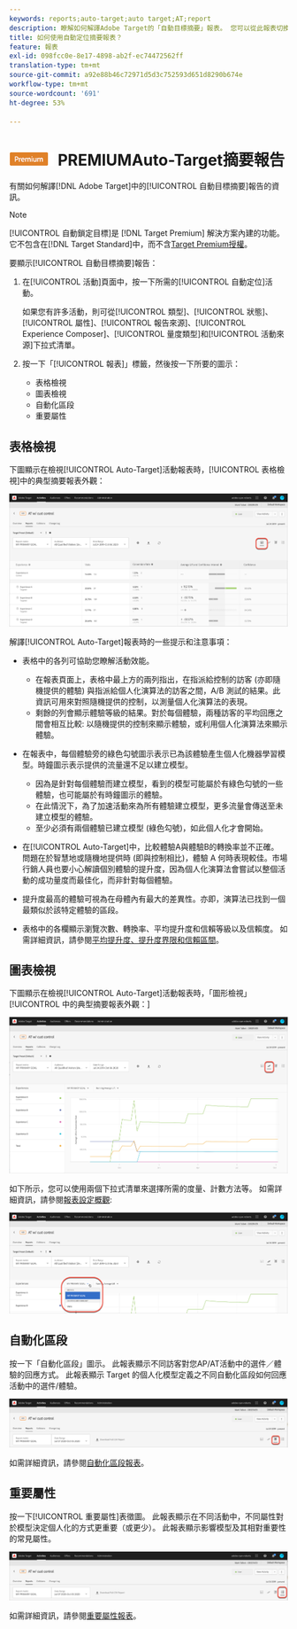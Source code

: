 ```yaml
---
keywords: reports;auto-target;auto target;AT;report
description: 瞭解如何解譯Adobe Target的「自動目標摘要」報表。 您可以從此報表切換至「自動化區段」和「重要屬性」報表。
title: 如何使用自動定位摘要報表？
feature: 報表
exl-id: 098fcc0e-8e17-4898-ab2f-ec74472562ff
translation-type: tm+mt
source-git-commit: a92e88b46c72971d5d3c752593d651d8290b674e
workflow-type: tm+mt
source-wordcount: '691'
ht-degree: 53%

---
```


# ![](/help/assets/premium.png) PREMIUMAuto-Target摘要報告

有關如何解譯[!DNL Adobe Target]中的[!UICONTROL 自動目標摘要]報告的資訊。

>[!NOTE]
>
>[!UICONTROL 自動鎖定目標]是 [!DNL Target Premium] 解決方案內建的功能。它不包含在[!DNL Target Standard]中，而不含[Target Premium授權](/help/c-intro/intro.md#premium)。

要顯示[!UICONTROL 自動目標摘要]報告：

1. 在[!UICONTROL 活動]頁面中，按一下所需的[!UICONTROL 自動定位]活動。

   如果您有許多活動，則可從[!UICONTROL 類型]、[!UICONTROL 狀態]、[!UICONTROL 屬性]、[!UICONTROL 報告來源]、[!UICONTROL Experience Composer]、[!UICONTROL 量度類型]和[!UICONTROL 活動來源]下拉式清單。

1. 按一下「[!UICONTROL 報表]」標籤，然後按一下所要的圖示：

   * 表格檢視
   * 圖表檢視
   * 自動化區段
   * 重要屬性

## 表格檢視

下圖顯示在檢視[!UICONTROL Auto-Target]活動報表時，[!UICONTROL 表格檢視]中的典型摘要報表外觀：

![自動定位表格檢視報表](/help/c-reports/assets/at-table-view.png)

解譯[!UICONTROL Auto-Target]報表時的一些提示和注意事項：

* 表格中的各列可協助您瞭解活動效能。

   * 在報表頁面上，表格中最上方的兩列指出，在指派給控制的訪客 (亦即隨機提供的體驗) 與指派給個人化演算法的訪客之間，A/B 測試的結果。此資訊可用來對照隨機提供的控制，以測量個人化演算法的表現。
   * 剩餘的列會顯示體驗等級的結果。對於每個體驗，兩種訪客的平均回應之間會相互比較: 以隨機提供的控制來顯示體驗，或利用個人化演算法來顯示體驗。

* 在報表中，每個體驗旁的綠色勾號圖示表示已為該體驗產生個人化機器學習模型。時鐘圖示表示提供的流量還不足以建立模型。

   * 因為是針對每個體驗而建立模型，看到的模型可能屬於有綠色勾號的一些體驗，也可能屬於有時鐘圖示的體驗。
   * 在此情況下，為了加速活動來為所有體驗建立模型，更多流量會傳送至未建立模型的體驗。
   * 至少必須有兩個體驗已建立模型 (綠色勾號)，如此個人化才會開始。

* 在[!UICONTROL Auto-Target]中，比較體驗A與體驗B的轉換率並不正確。 問題在於智慧地或隨機地提供時 (即與控制相比)，體驗 A 何時表現較佳。市場行銷人員也要小心解讀個別體驗的提升度，因為個人化演算法會嘗試以整個活動的成功量度而最佳化，而非針對每個體驗。
* 提升度最高的體驗可視為在母體內有最大的差異性。亦即，演算法已找到一個最類似於該特定體驗的區段。
* 表格中的各欄顯示瀏覽次數、轉換率、平均提升度和信賴等級以及信賴度。 如需詳細資訊，請參閱[平均提升度、提升度界限和信賴區間](/help/c-reports/c-report-settings/average-lift-bounds-and-confidence-interval.md)。

## 圖表檢視

下圖顯示在檢視[!UICONTROL Auto-Target]活動報表時，「圖形檢視」[!UICONTROL 中的典型摘要報表外觀：]

![自動目標圖形檢視報表](/help/c-reports/assets/at-graph-view.png)

如下所示，您可以使用兩個下拉式清單來選擇所需的度量、計數方法等。 如需詳細資訊，請參閱[報表設定概觀](/help/c-reports/c-report-settings/report-settings.md):

![自動目標圖形檢視報表](/help/c-reports/assets/at-graph-view-2.png)

## 自動化區段

按一下「自動化區段」圖示。 此報表顯示不同訪客對您AP/AT活動中的選件／體驗的回應方式。 此報表顯示 Target 的個人化模型定義之不同自動化區段如何回應活動中的選件/體驗。

![自動化區段圖示](/help/c-reports/assets/icon-automated-sements.png)

如需詳細資訊，請參閱[自動化區段報表](/help/c-reports/c-personalization-insights-reports/automated-segments-report.md)。

## 重要屬性

按一下[!UICONTROL 重要屬性]表徵圖。 此報表顯示在不同活動中，不同屬性對於模型決定個人化的方式更重要（或更少）。 此報表顯示影響模型及其相對重要性的常見屬性。

![重要屬性圖示](/help/c-reports/assets/icon-important-attributes.png)

如需詳細資訊，請參閱[重要屬性報表](/help/c-reports/c-personalization-insights-reports/important-attributes-report.md)。
